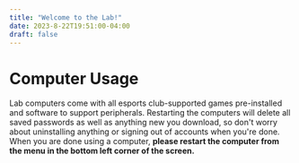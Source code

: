 ```yaml
---
title: "Welcome to the Lab!"
date: 2023-8-22T19:51:00-04:00
draft: false
---
```

# Computer Usage
Lab computers come with all esports club-supported games pre-installed and software to support peripherals. Restarting the computers will delete all saved passwords as well as anything new you download, so don't worry about uninstalling anything or signing out of accounts when you're done. When you are done using a computer, **please restart the computer from the menu in the bottom left corner of the screen.**
